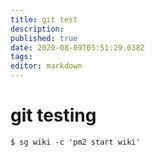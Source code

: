 ```yaml
---
title: git test
description: 
published: true
date: 2020-08-09T05:51:29.038Z
tags: 
editor: markdown
---
```


# git testing
```shell-session
$ sg wiki -c 'pm2 start wiki'
```